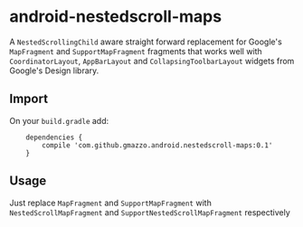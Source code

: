 # android-nestedscroll-maps
A `NestedScrollingChild` aware straight forward replacement for Google's `MapFragment` and `SupportMapFragment` fragments that works well with `CoordinatorLayout`, `AppBarLayout` and `CollapsingToolbarLayout` widgets from Google's Design library.

## Import
On your `build.gradle` add:
```
    dependencies {
        compile 'com.github.gmazzo.android.nestedscroll-maps:0.1'
    }
```

## Usage
Just replace `MapFragment` and `SupportMapFragment` with `NestedScrollMapFragment` and `SupportNestedScrollMapFragment` respectively
